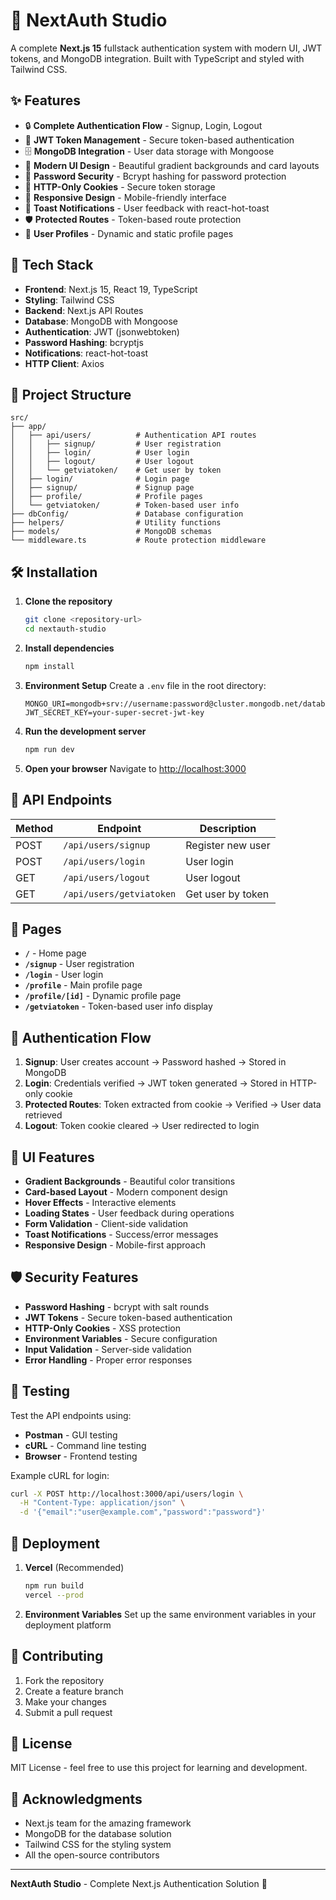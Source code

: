 # 🔐 NextAuth Studio

A complete **Next.js 15** fullstack authentication system with modern UI, JWT tokens, and MongoDB integration. Built with TypeScript and styled with Tailwind CSS.

## ✨ Features

- 🔒 **Complete Authentication Flow** - Signup, Login, Logout
- 🎯 **JWT Token Management** - Secure token-based authentication
- 🗄️ **MongoDB Integration** - User data storage with Mongoose
- 🎨 **Modern UI Design** - Beautiful gradient backgrounds and card layouts
- 🔐 **Password Security** - Bcrypt hashing for password protection
- 🍪 **HTTP-Only Cookies** - Secure token storage
- 📱 **Responsive Design** - Mobile-friendly interface
- 🚨 **Toast Notifications** - User feedback with react-hot-toast
- 🛡️ **Protected Routes** - Token-based route protection
- 👤 **User Profiles** - Dynamic and static profile pages

## 🚀 Tech Stack

- **Frontend**: Next.js 15, React 19, TypeScript
- **Styling**: Tailwind CSS
- **Backend**: Next.js API Routes
- **Database**: MongoDB with Mongoose
- **Authentication**: JWT (jsonwebtoken)
- **Password Hashing**: bcryptjs
- **Notifications**: react-hot-toast
- **HTTP Client**: Axios

## 📁 Project Structure

```
src/
├── app/
│   ├── api/users/          # Authentication API routes
│   │   ├── signup/         # User registration
│   │   ├── login/          # User login
│   │   ├── logout/         # User logout
│   │   └── getviatoken/    # Get user by token
│   ├── login/              # Login page
│   ├── signup/             # Signup page
│   ├── profile/            # Profile pages
│   └── getviatoken/        # Token-based user info
├── dbConfig/               # Database configuration
├── helpers/                # Utility functions
├── models/                 # MongoDB schemas
└── middleware.ts           # Route protection middleware
```

## 🛠️ Installation

1. **Clone the repository**
   ```bash
   git clone <repository-url>
   cd nextauth-studio
   ```

2. **Install dependencies**
   ```bash
   npm install
   ```

3. **Environment Setup**
   Create a `.env` file in the root directory:
   ```env
   MONGO_URI=mongodb+srv://username:password@cluster.mongodb.net/database
   JWT_SECRET_KEY=your-super-secret-jwt-key
   ```

4. **Run the development server**
   ```bash
   npm run dev
   ```

5. **Open your browser**
   Navigate to [http://localhost:3000](http://localhost:3000)

## 🔧 API Endpoints

| Method | Endpoint | Description |
|--------|----------|-------------|
| POST | `/api/users/signup` | Register new user |
| POST | `/api/users/login` | User login |
| GET | `/api/users/logout` | User logout |
| GET | `/api/users/getviatoken` | Get user by token |

## 📱 Pages

- **`/`** - Home page
- **`/signup`** - User registration
- **`/login`** - User login
- **`/profile`** - Main profile page
- **`/profile/[id]`** - Dynamic profile page
- **`/getviatoken`** - Token-based user info display

## 🔐 Authentication Flow

1. **Signup**: User creates account → Password hashed → Stored in MongoDB
2. **Login**: Credentials verified → JWT token generated → Stored in HTTP-only cookie
3. **Protected Routes**: Token extracted from cookie → Verified → User data retrieved
4. **Logout**: Token cookie cleared → User redirected to login

## 🎨 UI Features

- **Gradient Backgrounds** - Beautiful color transitions
- **Card-based Layout** - Modern component design
- **Hover Effects** - Interactive elements
- **Loading States** - User feedback during operations
- **Form Validation** - Client-side validation
- **Toast Notifications** - Success/error messages
- **Responsive Design** - Mobile-first approach

## 🛡️ Security Features

- **Password Hashing** - bcrypt with salt rounds
- **JWT Tokens** - Secure token-based authentication
- **HTTP-Only Cookies** - XSS protection
- **Environment Variables** - Secure configuration
- **Input Validation** - Server-side validation
- **Error Handling** - Proper error responses

## 🧪 Testing

Test the API endpoints using:
- **Postman** - GUI testing
- **cURL** - Command line testing
- **Browser** - Frontend testing

Example cURL for login:
```bash
curl -X POST http://localhost:3000/api/users/login \
  -H "Content-Type: application/json" \
  -d '{"email":"user@example.com","password":"password"}'
```

## 🚀 Deployment

1. **Vercel** (Recommended)
   ```bash
   npm run build
   vercel --prod
   ```

2. **Environment Variables**
   Set up the same environment variables in your deployment platform

## 🤝 Contributing

1. Fork the repository
2. Create a feature branch
3. Make your changes
4. Submit a pull request

## 📄 License

MIT License - feel free to use this project for learning and development.

## 🙏 Acknowledgments

- Next.js team for the amazing framework
- MongoDB for the database solution
- Tailwind CSS for the styling system
- All the open-source contributors

---

**NextAuth Studio** - Complete Next.js Authentication Solution 🚀